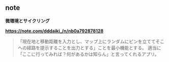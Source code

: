 note
-
**微環境とサイクリング**

**https://note.com/dddaiki_/n/nb0a792878128**

>「現在地と移動距離を入力とし、マップ上にランダムにピンを立ててそこへの経路を提示することを出力とする」ことを最小機能とする。
>適当に「ここに行ってみれば？何があるかは知らん」と言ってくれるアプリ。

